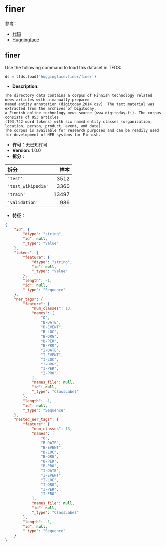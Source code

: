 # finer

参考：

- [代码](https://github.com/huggingface/datasets/blob/master/datasets/finer)
- [Huggingface](https://huggingface.co/datasets/finer)

## finer

Use the following command to load this dataset in TFDS:

```python
ds = tfds.load('huggingface:finer/finer')
```

- **Description**:

```
The directory data contains a corpus of Finnish technology related news articles with a manually prepared
named entity annotation (digitoday.2014.csv). The text material was extracted from the archives of Digitoday,
a Finnish online technology news source (www.digitoday.fi). The corpus consists of 953 articles
(193,742 word tokens) with six named entity classes (organization, location, person, product, event, and date).
The corpus is available for research purposes and can be readily used for development of NER systems for Finnish.
```

- **许可**：无已知许可
- **Version**: 1.0.0
- **拆分**：

拆分 | 样本
:-- | --:
`'test'` | 3512
`'test_wikipedia'` | 3360
`'train'` | 13497
`'validation'` | 986

- **特征**：

```json
{
    "id": {
        "dtype": "string",
        "id": null,
        "_type": "Value"
    },
    "tokens": {
        "feature": {
            "dtype": "string",
            "id": null,
            "_type": "Value"
        },
        "length": -1,
        "id": null,
        "_type": "Sequence"
    },
    "ner_tags": {
        "feature": {
            "num_classes": 13,
            "names": [
                "O",
                "B-DATE",
                "B-EVENT",
                "B-LOC",
                "B-ORG",
                "B-PER",
                "B-PRO",
                "I-DATE",
                "I-EVENT",
                "I-LOC",
                "I-ORG",
                "I-PER",
                "I-PRO"
            ],
            "names_file": null,
            "id": null,
            "_type": "ClassLabel"
        },
        "length": -1,
        "id": null,
        "_type": "Sequence"
    },
    "nested_ner_tags": {
        "feature": {
            "num_classes": 13,
            "names": [
                "O",
                "B-DATE",
                "B-EVENT",
                "B-LOC",
                "B-ORG",
                "B-PER",
                "B-PRO",
                "I-DATE",
                "I-EVENT",
                "I-LOC",
                "I-ORG",
                "I-PER",
                "I-PRO"
            ],
            "names_file": null,
            "id": null,
            "_type": "ClassLabel"
        },
        "length": -1,
        "id": null,
        "_type": "Sequence"
    }
}
```
